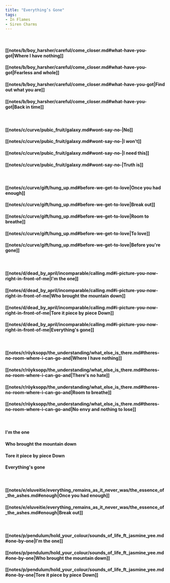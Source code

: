 ```yaml
---
title: "Everything’s Gone"
tags:
- In Flames
- Siren Charms
---
```

&nbsp;
#### [[notes/b/boy_harsher/careful/come_closer.md#what-have-you-got|Where I have nothing]]
#### [[notes/b/boy_harsher/careful/come_closer.md#what-have-you-got|Fearless and whole]]
#### [[notes/b/boy_harsher/careful/come_closer.md#what-have-you-got|Find out what you are]]
#### [[notes/b/boy_harsher/careful/come_closer.md#what-have-you-got|Back in time]]
&nbsp;
#### [[notes/c/curve/pubic_fruit/galaxy.md#wont-say-no-|No]]
#### [[notes/c/curve/pubic_fruit/galaxy.md#wont-say-no-|I won't]]
#### [[notes/c/curve/pubic_fruit/galaxy.md#wont-say-no-|I need this]]
#### [[notes/c/curve/pubic_fruit/galaxy.md#wont-say-no-|Truth is]]
&nbsp;
#### [[notes/c/curve/gift/hung_up.md#before-we-get-to-love|Once you had enough]]
#### [[notes/c/curve/gift/hung_up.md#before-we-get-to-love|Break out]]
#### [[notes/c/curve/gift/hung_up.md#before-we-get-to-love|Room to breathe]]
#### [[notes/c/curve/gift/hung_up.md#before-we-get-to-love|To love]]
#### [[notes/c/curve/gift/hung_up.md#before-we-get-to-love|Before you're gone]]
&nbsp;
#### [[notes/d/dead_by_april/incomparable/calling.md#i-picture-you-now-right-in-front-of-me|I'm the one]]
#### [[notes/d/dead_by_april/incomparable/calling.md#i-picture-you-now-right-in-front-of-me|Who brought the mountain down]]
#### [[notes/d/dead_by_april/incomparable/calling.md#i-picture-you-now-right-in-front-of-me|Tore it piece by piece  Down]]
#### [[notes/d/dead_by_april/incomparable/calling.md#i-picture-you-now-right-in-front-of-me|Everything's gone]]
&nbsp;
#### [[notes/r/röyksopp/the_understanding/what_else_is_there.md#theres-no-room-where-i-can-go-and|Where I have nothing]]
#### [[notes/r/röyksopp/the_understanding/what_else_is_there.md#theres-no-room-where-i-can-go-and|There's no hate]]
#### [[notes/r/röyksopp/the_understanding/what_else_is_there.md#theres-no-room-where-i-can-go-and|Room to breathe]]
#### [[notes/r/röyksopp/the_understanding/what_else_is_there.md#theres-no-room-where-i-can-go-and|No envy and nothing to lose]]
&nbsp;
#### I'm the one
#### Who brought the mountain down
#### Tore it piece by piece  Down
#### Everything's gone
&nbsp;
#### [[notes/e/eluveitie/everything_remains_as_it_never_was/the_essence_of_the_ashes.md#enough|Once you had enough]]
#### [[notes/e/eluveitie/everything_remains_as_it_never_was/the_essence_of_the_ashes.md#enough|Break out]]
&nbsp;
#### [[notes/p/pendulum/hold_your_colour/sounds_of_life_ft_jasmine_yee.md#one-by-one|I'm the one]]
#### [[notes/p/pendulum/hold_your_colour/sounds_of_life_ft_jasmine_yee.md#one-by-one|Who brought the mountain down]]
#### [[notes/p/pendulum/hold_your_colour/sounds_of_life_ft_jasmine_yee.md#one-by-one|Tore it piece by piece  Down]]
